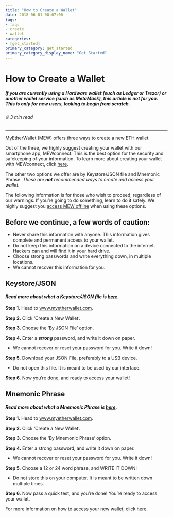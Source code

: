 ```yaml
---
title: "How to Create a Wallet"
date: 2018-06-01 00:07:00
tags:
- faqs
- create
- wallet
categories:
- [get_started]
primary_category: get_started
primary_category_display_name: "Get Started"
---
```


# __How to Create a Wallet__
##### If you are currently using a Hardware wallet (such as Ledger or Trezor) or another wallet service (such as MetaMask), this article is not for you. This is only for new users, looking to begin from scratch.
###### ⏰ 3 min read
***

MyEtherWallet (MEW) offers three ways to create a new ETH wallet. 

Out of the three, we highly suggest creating your wallet with our smartphone app, MEWconnect. This is the best option for the security and safekeeping of your information. To learn more about creating your wallet with MEWconnect, click [here]().

The other two options we offer are by Keystore/JSON file and Mnemonic Phrase. 
*These are **not** recommended ways to create and access your wallet.*

The following information is for those who wish to proceed, regardless of our warnings. If you’re going to do something, learn to do it safely. We highly suggest you [access MEW offline]() when using these options.



## __Before we continue, a few words of caution:__

* Never share this information with anyone. This information gives complete and permanent access to your wallet.
* Do not keep this information on a device connected to the internet. Hackers can and will find it in your hard drive. 
* Choose strong passwords and write everything down, in multiple locations.
* We cannot recover this information for you.



## __Keystore/JSON__
#### *Read more about what a Keystore/JSON file is [here]().*

**Step 1.** Head to www.myetherwallet.com. 

**Step 2.** Click ‘Create a New Wallet’.

**Step 3.** Choose the ‘By JSON File’ option.

**Step 4.** Enter a **_strong_** password, and write it down on paper.

* We cannot recover or reset your password for you. Write it down!

**Step 5.** Download your JSON File, preferably to a USB device. 

* Do not open this file. It is meant to be used by our interface.

**Step 6.** Now you’re done, and ready to access your wallet!



## __Mnemonic Phrase__
#### *Read more about what a Mnemonic Phrase is [here]().*

**Step 1.** Head to www.myetherwallet.com.

**Step 2.** Click ‘Create a New Wallet’.

**Step 3.** Choose the ‘By Mnemonic Phrase’ option.

**Step 4.** Enter a strong password, and write it down on paper.

* We cannot recover or reset your password for you. Write it down!

**Step 5.** Choose a 12 or 24 word phrase, and WRITE IT DOWN!

* Do not store this on your computer. It is meant to be written down multiple times.

**Step 6.** Now pass a quick test, and you’re done! You’re ready to access your wallet.



For more information on how to access your new wallet, click <a href="">here</a>.<p>
